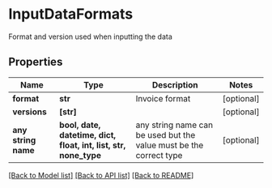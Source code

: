# InputDataFormats

Format and version used when inputting the data

## Properties
Name | Type | Description | Notes
------------ | ------------- | ------------- | -------------
**format** | **str** | Invoice format | [optional] 
**versions** | **[str]** |  | [optional] 
**any string name** | **bool, date, datetime, dict, float, int, list, str, none_type** | any string name can be used but the value must be the correct type | [optional]

[[Back to Model list]](../README.md#documentation-for-models) [[Back to API list]](../README.md#documentation-for-api-endpoints) [[Back to README]](../README.md)


